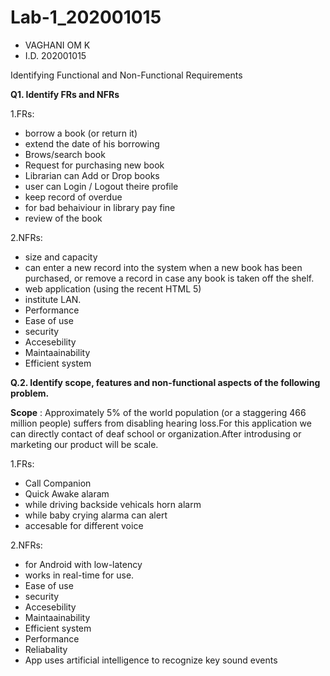 # Lab-1_202001015

- VAGHANI OM K
- I.D. 202001015

Identifying Functional and Non-Functional Requirements

**Q1. Identify FRs and NFRs**

1.FRs:
- borrow a book (or return it)
- extend the date of his borrowing
- Brows/search book
- Request for purchasing new book
- Librarian can Add or Drop books
- user can Login / Logout theire profile
- keep record of overdue
- for bad behaiviour in library pay fine
- review of the book



2.NFRs:
- size and capacity
- can enter a new record into
  the system when a new book has been purchased, or remove a record in case any book is
  taken off the shelf.
- web application (using the recent HTML 5)
- institute LAN.
- Performance
- Ease of use
- security
- Accesebility
- Maintaainability
- Efficient system



**Q.2. Identify scope, features and non-functional aspects of the following problem.**

**Scope** :
Approximately 5% of the world population (or a staggering 466 million people) suffers from
disabling hearing loss.For this application we can directly contact of deaf school or organization.After introdusing or marketing 
our product will be scale.

1.FRs:
- Call Companion
- Quick Awake alaram
- while driving backside vehicals horn alarm
- while baby crying alarma can alert
- accesable for different voice


2.NFRs:
- for Android with low-latency
- works in real-time for use.
- Ease of use
- security
- Accesebility
- Maintaainability
- Efficient system
- Performance
- Reliabality
- App uses artificial intelligence to recognize key sound events
